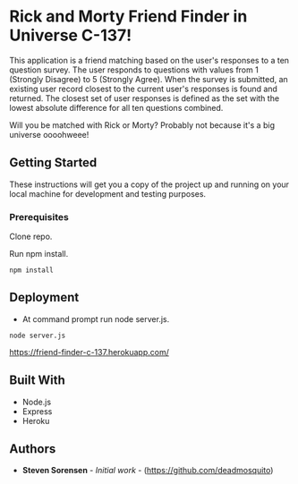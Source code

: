 # Rick and Morty Friend Finder in Universe C-137!
This application is a friend matching based on the user's responses to a ten question survey. The user responds to questions with values from 1 (Strongly Disagree) to 5 (Strongly Agree). When the survey is submitted, an existing user record closest to the current user's responses is found and returned. The closest set of user responses is defined as the set with the lowest absolute difference for all ten questions combined.

Will you be matched with Rick or Morty? Probably not because it's a big universe oooohweee!

## Getting Started

These instructions will get you a copy of the project up and running on your local machine for development and testing purposes.

### Prerequisites

Clone repo.

Run npm install.

```
npm install
```

## Deployment

* At command prompt run node server.js.

```
node server.js
```

https://friend-finder-c-137.herokuapp.com/

## Built With

* Node.js
* Express
* Heroku

## Authors

* **Steven Sorensen** - *Initial work* - (https://github.com/deadmosquito)

